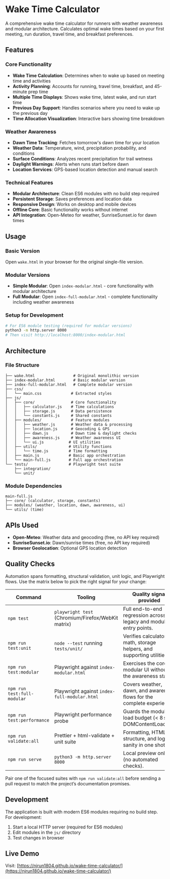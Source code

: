 # Wake Time Calculator

A comprehensive wake time calculator for runners with weather awareness and modular architecture. Calculates optimal wake times based on your first meeting, run duration, travel time, and breakfast preferences.

## Features

### Core Functionality
- **Wake Time Calculation**: Determines when to wake up based on meeting time and activities
- **Activity Planning**: Accounts for running, travel time, breakfast, and 45-minute prep time
- **Multiple Time Displays**: Shows wake time, latest wake, and run start time
- **Previous Day Support**: Handles scenarios where you need to wake up the previous day
- **Time Allocation Visualization**: Interactive bars showing time breakdown

### Weather Awareness
- **Dawn Time Tracking**: Fetches tomorrow's dawn time for your location
- **Weather Data**: Temperature, wind, precipitation probability, and conditions
- **Surface Conditions**: Analyzes recent precipitation for trail wetness
- **Daylight Warnings**: Alerts when runs start before dawn
- **Location Services**: GPS-based location detection and manual search

### Technical Features
- **Modular Architecture**: Clean ES6 modules with no build step required
- **Persistent Storage**: Saves preferences and location data
- **Responsive Design**: Works on desktop and mobile devices
- **Offline Core**: Basic functionality works without internet
- **API Integration**: Open-Meteo for weather, SunriseSunset.io for dawn times

## Usage

### Basic Version
Open `wake.html` in your browser for the original single-file version.

### Modular Versions
- **Simple Modular**: Open `index-modular.html` - core functionality with modular architecture
- **Full Modular**: Open `index-full-modular.html` - complete functionality including weather awareness

### Setup for Development
```bash
# For ES6 module testing (required for modular versions)
python3 -m http.server 8000
# Then visit http://localhost:8000/index-modular.html
```

## Architecture

### File Structure
```
├── wake.html                 # Original monolithic version
├── index-modular.html        # Basic modular version
├── index-full-modular.html   # Complete modular version
├── css/
│   └── main.css             # Extracted styles
├── js/
│   ├── core/                # Core functionality
│   │   ├── calculator.js    # Time calculations
│   │   ├── storage.js       # Data persistence
│   │   └── constants.js     # Shared constants
│   ├── modules/             # Feature modules
│   │   ├── weather.js       # Weather data & processing
│   │   ├── location.js      # Geocoding & GPS
│   │   ├── dawn.js          # Dawn time & daylight checks
│   │   ├── awareness.js     # Weather awareness UI
│   │   └── ui.js           # UI utilities
│   ├── utils/              # Utility functions
│   │   └── time.js         # Time formatting
│   ├── main.js             # Basic app orchestration
│   └── main-full.js        # Full app orchestration
└── tests/                  # Playwright test suite
    ├── integration/
    └── unit/
```

### Module Dependencies
```
main-full.js
├── core/ (calculator, storage, constants)
├── modules/ (weather, location, dawn, awareness, ui)
└── utils/ (time)
```

## APIs Used

- **Open-Meteo**: Weather data and geocoding (free, no API key required)
- **SunriseSunset.io**: Dawn/sunrise times (free, no API key required)
- **Browser Geolocation**: Optional GPS location detection

## Quality Checks

Automation spans formatting, structural validation, unit logic, and Playwright flows. Use the matrix below to pick the right signal for your change:

| Command | Tooling | Quality signal provided |
| --- | --- | --- |
| `npm test` | `playwright test` (Chromium/Firefox/WebKit matrix) | Full end-to-end regression across legacy and modular entry points. |
| `npm run test:unit` | `node --test` running `tests/unit/` | Verifies calculator math, storage helpers, and supporting utilities. |
| `npm run test:modular` | Playwright against `index-modular.html` | Exercises the core modular UI without the awareness stack. |
| `npm run test:full-modular` | Playwright against `index-full-modular.html` | Covers weather, dawn, and awareness flows for the complete experience. |
| `npm run test:performance` | Playwright performance probe | Guards the modular load budget (< 8 s DOMContentLoaded). |
| `npm run validate:all` | Prettier + html-validate + unit suite | Formatting, HTML structure, and logic sanity in one shot. |
| `npm run serve` | `python3 -m http.server 8000` | Local preview only (no automated checks). |

Pair one of the focused suites with `npm run validate:all` before sending a pull request to match the project’s documentation promises.

## Development

The application is built with modern ES6 modules requiring no build step. For development:

1. Start a local HTTP server (required for ES6 modules)
2. Edit modules in the `js/` directory
3. Test changes in browser

## Live Demo

Visit: [https://njrun1804.github.io/wake-time-calculator/](https://njrun1804.github.io/wake-time-calculator/)
